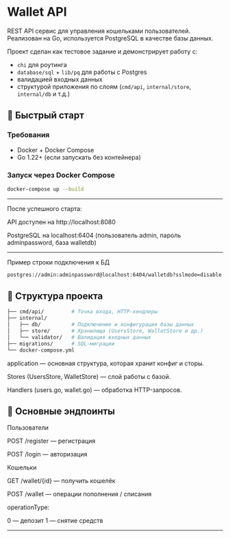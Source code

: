 # Wallet API

REST API сервис для управления кошельками пользователей.  
Реализован на Go, используется PostgreSQL в качестве базы данных.  

Проект сделан как тестовое задание и демонстрирует работу с:
- `chi` для роутинга
- `database/sql` + `lib/pq` для работы с Postgres
- валидацией входных данных
- структурой приложения по слоям (`cmd/api`, `internal/store`, `internal/db` и т.д.)

## 🚀 Быстрый старт

### Требования
- Docker + Docker Compose
- Go 1.22+ (если запускать без контейнера)

### Запуск через Docker Compose
```bash
docker-compose up --build
```
---

После успешного старта:

API доступен на http://localhost:8080

PostgreSQL на localhost:6404 (пользователь admin, пароль adminpassword, база walletdb)

---

Пример строки подключения к БД
```bash
postgres://admin:adminpassword@localhost:6404/walletdb?sslmode=disable
```

📂 Структура проекта
---
```bash
├── cmd/api/         # Точка входа, HTTP-хендлеры
├── internal/
│   ├── db/          # Подключение и конфигурация базы данных
│   ├── store/       # Хранилища (UsersStore, WalletStore и др.)
│   └── validator/   # Валидация входных данных
├── migrations/      # SQL-миграции
└── docker-compose.yml
```
application — основная структура, которая хранит конфиг и сторы.

Stores (UsersStore, WalletStore) — слой работы с базой.

Handlers (users.go, wallet.go) — обработка HTTP-запросов.


🔑 Основные эндпоинты
---
Пользователи

POST /register — регистрация

POST /login — авторизация

Кошельки

GET /wallet/{id} — получить кошелёк

POST /wallet — операции пополнения / списания

operationType:

0 — депозит
1 — снятие средств

---
